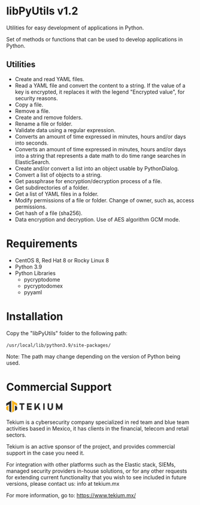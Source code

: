 # libPyUtils v1.2

Utilities for easy development of applications in Python. 

Set of methods or functions that can be used to develop applications in Python.

## Utilities
- Create and read YAML files.
- Read a YAML file and convert the content to a string. If the value of a key is encrypted, it replaces it with the legend "Encrypted value", for security reasons.
- Copy a file.
- Remove a file.
- Create and remove folders.
- Rename a file or folder.
- Validate data using a regular expression.
- Converts an amount of time expressed in minutes, hours and/or days into seconds.
- Converts an amount of time expressed in minutes, hours and/or days into a string that represents a date math to do time range searches in ElasticSearch.
- Create and/or convert a list into an object usable by PythonDialog.
- Convert a list of objects to a string.
- Get passphrase for encryption/decryption process of a file.
- Get subdirectories of a folder.
- Get a list of YAML files in a folder.
- Modify permissions of a file or folder. Change of owner, such as, access permissions.
- Get hash of a file (sha256).
- Data encryption and decryption. Use of AES algorithm GCM mode.

# Requirements
- CentOS 8, Red Hat 8 or Rocky Linux 8
- Python 3.9
- Python Libraries
  - pycryptodome
  - pycryptodomex
  - pyyaml

# Installation

Copy the "libPyUtils" folder to the following path:

`/usr/local/lib/python3.9/site-packages/`

Note: The path may change depending on the version of Python being used.

# Commercial Support
![Tekium](https://github.com/unmanarc/uAuditAnalyzer2/blob/master/art/tekium_slogo.jpeg)

Tekium is a cybersecurity company specialized in red team and blue team activities based in Mexico, it has clients in the financial, telecom and retail sectors.

Tekium is an active sponsor of the project, and provides commercial support in the case you need it.

For integration with other platforms such as the Elastic stack, SIEMs, managed security providers in-house solutions, or for any other requests for extending current functionality that you wish to see included in future versions, please contact us: info at tekium.mx

For more information, go to: https://www.tekium.mx/
